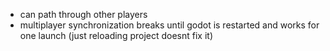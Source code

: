 - can path through other players
- multiplayer synchronization breaks until godot is restarted and works for one launch (just reloading project doesnt fix it)